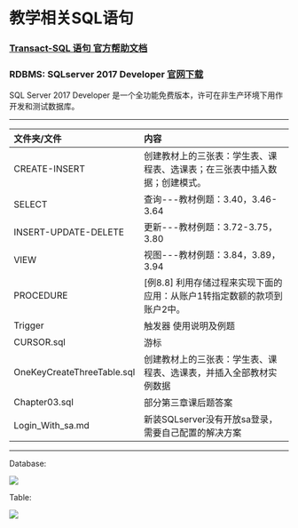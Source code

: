 # 教学相关SQL语句
### [Transact-SQL 语句 官方帮助文档](https://docs.microsoft.com/zh-cn/sql/t-sql/language-reference)

### RDBMS: SQLserver 2017 Developer [官网下载](https://www.microsoft.com/zh-cn/sql-server/sql-server-downloads)

SQL Server 2017 Developer 是一个全功能免费版本，许可在非生产环境下用作开发和测试数据库。

-------------
 |  文件夹/文件 | 内容  |
| :--- | :--- |
|CREATE-INSERT |创建教材上的三张表：学生表、课程表、选课表；在三张表中插入数据；创建模式。|
|SELECT |查询---教材例题：3.40，3.46-3.64|
|INSERT-UPDATE-DELETE |更新---教材例题：3.72-3.75，3.80|	
|VIEW |视图---教材例题：3.84，3.89，3.94|
|PROCEDURE|		[例8.8] 利用存储过程来实现下面的应用：从账户1转指定数额的款项到账户2中。|
|Trigger|	触发器 使用说明及例题|
|CURSOR.sql |游标|	
|OneKeyCreateThreeTable.sql| 创建教材上的三张表：学生表、课程表、选课表，并插入全部教材实例数据| 
|Chapter03.sql| 部分第三章课后题答案|	
|Login_With_sa.md|	新装SQLserver没有开放sa登录，需要自己配置的解决方案|

----------------------
Database:

![](https://github.com/HBU/DataBase/blob/master/SQL/pic/database.jpg)

Table:

![](https://github.com/HBU/DataBase/blob/master/SQL/pic/table.jpg)
